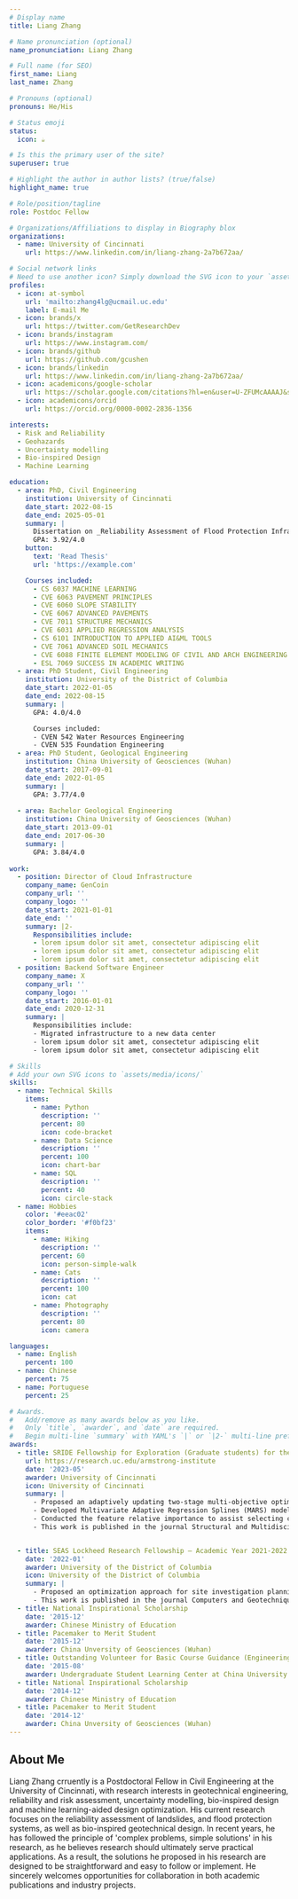 ```yaml
---
# Display name
title: Liang Zhang

# Name pronunciation (optional)
name_pronunciation: Liang Zhang

# Full name (for SEO)
first_name: Liang
last_name: Zhang

# Pronouns (optional)
pronouns: He/His

# Status emoji
status: 
  icon: ☕️

# Is this the primary user of the site?
superuser: true

# Highlight the author in author lists? (true/false)
highlight_name: true

# Role/position/tagline
role: Postdoc Fellow

# Organizations/Affiliations to display in Biography blox
organizations:
  - name: University of Cincinnati
    url: https://www.linkedin.com/in/liang-zhang-2a7b672aa/

# Social network links
# Need to use another icon? Simply download the SVG icon to your `assets/media/icons/` folder.
profiles:
  - icon: at-symbol
    url: 'mailto:zhang4lg@ucmail.uc.edu'
    label: E-mail Me
  - icon: brands/x
    url: https://twitter.com/GetResearchDev
  - icon: brands/instagram
    url: https://www.instagram.com/
  - icon: brands/github
    url: https://github.com/gcushen
  - icon: brands/linkedin
    url: https://www.linkedin.com/in/liang-zhang-2a7b672aa/
  - icon: academicons/google-scholar
    url: https://scholar.google.com/citations?hl=en&user=U-ZFUMcAAAAJ&sortby=pubdate&view_op=list_works&gmla=AH8HC4wfnz3SEs_HaRgyKjCmaIyG34uReXj3bzJhgKRGbqIwzhqsCkPiCQdn9K74thIBcgZQgTKGOL5-mTf7G10A#
  - icon: academicons/orcid
    url: https://orcid.org/0000-0002-2836-1356

interests:
  - Risk and Reliability
  - Geohazards
  - Uncertainty modelling
  - Bio-inspired Design
  - Machine Learning

education:
  - area: PhD, Civil Engineering
    institution: University of Cincinnati
    date_start: 2022-08-15
    date_end: 2025-05-01
    summary: |
      Dissertation on _Reliability Assessment of Flood Protection Infrastructure Considering Soil Spatial Variability under Hazard Conditions_. Supervised by [Prof Lei Wang](https://researchdirectory.uc.edu/p/wang4li). Published 7 first authored papers, 9 co-authored papers and 9 conference papers.
      GPA: 3.92/4.0
    button:
      text: 'Read Thesis'
      url: 'https://example.com'

    Courses included:
      - CS 6037 MACHINE LEARNING
      - CVE 6063 PAVEMENT PRINCIPLES
      - CVE 6060 SLOPE STABILITY
      - CVE 6067 ADVANCED PAVEMENTS
      - CVE 7011 STRUCTURE MECHANICS
      - CVE 6031 APPLIED REGRESSION ANALYSIS
      - CS 6101 INTRODUCTION TO APPLIED AI&ML TOOLS
      - CVE 7061 ADVANCED SOIL MECHANICS
      - CVE 6088 FINITE ELEMENT MODELING OF CIVIL AND ARCH ENGINEERING STRUCTURES
      - ESL 7069 SUCCESS IN ACADEMIC WRITING
  - area: PhD Student, Civil Engineering
    institution: University of the District of Columbia
    date_start: 2022-01-05
    date_end: 2022-08-15
    summary: |
      GPA: 4.0/4.0

      Courses included:
      - CVEN 542 Water Resources Engineering
      - CVEN 535 Foundation Engineering
  - area: PhD Student, Geological Engineering
    institution: China University of Geosciences (Wuhan)
    date_start: 2017-09-01
    date_end: 2022-01-05
    summary: |
      GPA: 3.77/4.0
    
  - area: Bachelor Geological Engineering
    institution: China University of Geosciences (Wuhan)
    date_start: 2013-09-01
    date_end: 2017-06-30
    summary: |
      GPA: 3.84/4.0
      
work:
  - position: Director of Cloud Infrastructure
    company_name: GenCoin
    company_url: ''
    company_logo: ''
    date_start: 2021-01-01
    date_end: ''
    summary: |2-
      Responsibilities include:
      - lorem ipsum dolor sit amet, consectetur adipiscing elit
      - lorem ipsum dolor sit amet, consectetur adipiscing elit
      - lorem ipsum dolor sit amet, consectetur adipiscing elit
  - position: Backend Software Engineer
    company_name: X
    company_url: ''
    company_logo: ''
    date_start: 2016-01-01
    date_end: 2020-12-31
    summary: |
      Responsibilities include:
      - Migrated infrastructure to a new data center
      - lorem ipsum dolor sit amet, consectetur adipiscing elit
      - lorem ipsum dolor sit amet, consectetur adipiscing elit

# Skills
# Add your own SVG icons to `assets/media/icons/`
skills:
  - name: Technical Skills
    items:
      - name: Python
        description: ''
        percent: 80
        icon: code-bracket
      - name: Data Science
        description: ''
        percent: 100
        icon: chart-bar
      - name: SQL
        description: ''
        percent: 40
        icon: circle-stack
  - name: Hobbies
    color: '#eeac02'
    color_border: '#f0bf23'
    items:
      - name: Hiking
        description: ''
        percent: 60
        icon: person-simple-walk
      - name: Cats
        description: ''
        percent: 100
        icon: cat
      - name: Photography
        description: ''
        percent: 80
        icon: camera

languages:
  - name: English
    percent: 100
  - name: Chinese
    percent: 75
  - name: Portuguese
    percent: 25

# Awards.
#   Add/remove as many awards below as you like.
#   Only `title`, `awarder`, and `date` are required.
#   Begin multi-line `summary` with YAML's `|` or `|2-` multi-line prefix and indent 2 spaces below.
awards:
  - title: SRIDE Fellowship for Exploration (Graduate students) for the 2023-2024 Academic Year
    url: https://research.uc.edu/armstrong-institute
    date: '2023-05'
    awarder: University of Cincinnati
    icon: University of Cincinnati
    summary: |
      - Proposed an adaptively updating two-stage multi-objective optimization design framework for the design of the bio-inspired drill into the lunar regolith.
      - Developed Multivariate Adaptive Regression Splines (MARS) models to predict the performance of the clam-inspired lunar drill.
      - Conducted the feature relative importance to assist selecting critical design parameters for the bio-inspired drill.
      - This work is published in the journal Structural and Multidisciplinary Optimization, titled _Multivariate adaptive regression splines for two-stage design optimization of bio-inspired drilling into the lunar regolith_. 


  - title: SEAS Lockheed Research Fellowship – Academic Year 2021-2022    
    date: '2022-01'
    awarder: University of the District of Columbia
    icon: University of the District of Columbia
    summary: |      
      - Proposed an optimization approach for site investigation planning in the reliability assessment of undrained spatially variable slopes using the Spearman rank correlation coefficient.
      - This work is published in the journal Computers and Geotechniques, titled _Optimization of site investigation program for reliability assessment of undrained slope using Spearman rank correlation coefficient_.
  - title: National Inspirational Scholarship    
    date: '2015-12'
    awarder: Chinese Ministry of Education
  - title: Pacemaker to Merit Student
    date: '2015-12'
    awarder: China Unversity of Geosciences (Wuhan)
  - title: Outstanding Volunteer for Basic Course Guidance (Engineering Mechanics)
    date: '2015-08'
    awarder: Undergraduate Student Learning Center at China University of Geosciences
  - title: National Inspirational Scholarship    
    date: '2014-12'
    awarder: Chinese Ministry of Education
  - title: Pacemaker to Merit Student
    date: '2014-12'
    awarder: China Unversity of Geosciences (Wuhan) 
---
```


## About Me

Liang Zhang crruently is a Postdoctoral Fellow in Civil Engineering at the University of Cincinnati, with research interests in geotechnical engineering, reliability and risk assessment, uncertainty modelling, bio-inspired design and machine learning-aided design optimization. His current research focuses on the reliability assessment of landslides, and flood protection systems, as well as bio-inspired geotechnical design. In recent years, he has followed the principle of 'complex problems, simple solutions' in his research, as he believes research should ultimately serve practical applications. As a result, the solutions he proposed in his research are designed to be straightforward and easy to follow or implement. He sincerely welcomes opportunities for collaboration in both academic publications and industry projects.
